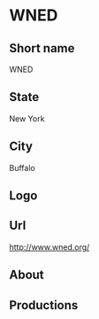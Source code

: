# WNED

## Short name

WNED

## State

New York

## City

Buffalo

## Logo



## Url

http://www.wned.org/

## About



## Productions


